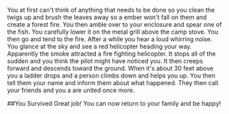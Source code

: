 You at first can't think of anything that needs to be done so you clean the
twigs up and brush the leaves away so a ember won't fall on them and create a
forest fire. You then amble over to your enclosure and spear one of the fish.
You carefully lower it on the metal grill above the camp stove. You then go and
tend to the fire. After a while you hear a loud whirring noise. You glance at
the sky and see a red helicopter heading your way. Apparently the smoke
attracted a fire fighting helicopter. It stops all of the sudden and you think
the pilot might have noticed you. It then creeps forward and descends toward the
ground. When it's about 30 feet above you a ladder drops and a person climbs
down and helps you up. You then tell them your name and inform them about what
happened. They then call your friends and you a are united once more.

##You Survived
Great job! You can now return to your family and be happy!

